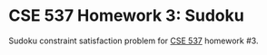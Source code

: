 # CSE 537 Homework 3: Sudoku

Sudoku constraint satisfaction problem for [CSE 537](https://www.cs.stonybrook.edu/students/Graduate-Studies/courses/CSE537) homework #3.
